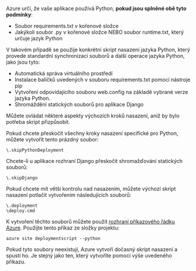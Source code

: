 Azure určí, že vaše aplikace používá Python, **pokud jsou splněné obě tyto podmínky**:

* Soubor requirements.txt v kořenové složce
* Jakýkoli soubor .py v kořenové složce NEBO soubor runtime.txt, který určuje jazyk Python

V takovém případě se použije konkrétní skript nasazení jazyka Python, který provede standardní synchronizaci souborů a další operace jazyka Python, jako jsou tyto:

* Automatická správa virtuálního prostředí
* Instalace balíčků uvedených v souboru requirements.txt pomocí nástroje pip
* Vytvoření odpovídajícího souboru web.config na základě vybrané verze jazyka Python.
* Shromáždění statických souborů pro aplikace Django

Můžete ovládat některé aspekty výchozích kroků nasazení, aniž by bylo potřeba skript přizpůsobit.

Pokud chcete přeskočit všechny kroky nasazení specifické pro Python, můžete vytvořit tento prázdný soubor:

    \.skipPythonDeployment

Chcete-li u aplikace rozhraní Django přeskočit shromažďování statických souborů:

    \.skipDjango 

Pokud chcete mít větší kontrolu nad nasazením, můžete výchozí skript nasazení potlačit vytvořením následujících souborů:

    \.deployment
    \deploy.cmd

K vytvoření těchto souborů můžete použít [rozhraní příkazového řádku Azure][rozhraní příkazového řádku Azure].  Použijte tento příkaz ze složky projektu:

    azure site deploymentscript --python

Pokud tyto soubory neexistují, Azure vytvoří dočasný skript nasazení a spustí ho.  Je stejný jako ten, který vytvoříte pomocí výše uvedeného příkazu.

[rozhraní příkazového řádku Azure]: http://azure.microsoft.com/downloads/


<!--HONumber=Nov16_HO2-->


